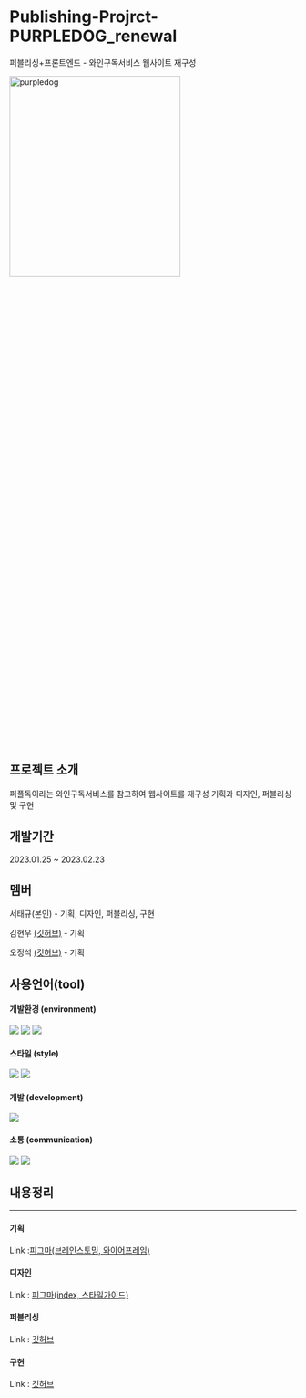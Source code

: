 # Publishing-Projrct-PURPLEDOG_renewal

퍼블리싱+프론트엔드 - 와인구독서비스 웹사이트 재구성

<img src="https://www.purpledog.co.kr/_next/static/media/logo.f6ec6d50.svg" width="300px" height="30%" title="px(픽셀) 크기 설정" alt="purpledog"></img>

## 프로젝트 소개

퍼플독이라는 와인구독서비스를 참고하여 웹사이트를 재구성 기획과 디자인, 퍼블리싱 및 구현

## 개발기간

2023.01.25 ~ 2023.02.23

## 멤버

서태규(본인) - 기획, 디자인, 퍼블리싱, 구현

김현우 [(깃허브)](https://github.com/KHW1025) - 기획

오정석 [(깃허브)](https://github.com/) - 기획

## 사용언어(tool)

#### 개발환경 (environment)

<img src="https://img.shields.io/badge/visual studio code-007ACC?style=for-the-badge&logo=visual studio code&logoColor=white">
<img src="https://img.shields.io/badge/github-181717?style=for-the-badge&logo=github&logoColor=white">
<img src="https://img.shields.io/badge/git-F05032?style=for-the-badge&logo=git&logoColor=white">

#### 스타일 (style)

<img src="https://img.shields.io/badge/html5-E34F26?style=for-the-badge&logo=html5&logoColor=white">
 <img src="https://img.shields.io/badge/css-1572B6?style=for-the-badge&logo=css3&logoColor=white"> 

#### 개발 (development)
<img src="https://img.shields.io/badge/javascript-F7DF1E?style=for-the-badge&logo=javascript&logoColor=black"> 

#### 소통 (communication)
<img src="https://img.shields.io/badge/slack-4B154B?style=for-the-badge&logo=slack&logoColor=white">
<img src="https://img.shields.io/badge/figma-524DED?style=for-the-badge&logo=figma&logoColor=white">

## 내용정리

---

#### 기획

Link :[피그마(브레인스토밍, 와이어프레임)](https://www.figma.com/file/W42Cb9WC8BdGCTiYGUqS7U/%ED%8D%BC%ED%94%8C%EB%8F%85?node-id=0%3A1&t=t6eYg1JD7YOzNcmC-1)

#### 디자인

Link : [피그마(index, 스타일가이드)](https://www.figma.com/file/Xx41gDnnYUhInRNnO3GZpa/%EC%84%9C%ED%83%9C%EA%B7%9C_%ED%8D%BC%ED%94%8C%EB%8F%8501?node-id=0%3A1&t=6TxV06T3aFDbhlBi-1)

#### 퍼블리싱

Link : [깃허브](https://github.com/seotk/purpledog_renewal)

#### 구현

Link : [깃허브](https://github.com/seotk/purpledog_renewal)


<!-- |index 페이지|소개 페이지|
|:------:|:------:|
|테스트1|테스트2|
|구독페이지_1|구독페이지_2|
|테스트1|테스트2|
|구독페이지_3|결제 페이지|
|테스트1|테스트2| -->
